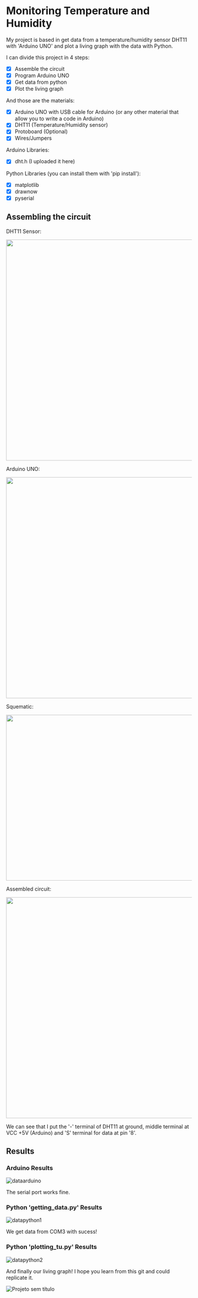 # Monitoring Temperature and Humidity

My project is based in get data from a temperature/humidity  sensor DHT11 with 'Arduino UNO' and plot a living graph with the data with Python.

I can divide this project in 4 steps:

 - [x] Assemble the circuit
 - [x] Program Arduino UNO
 - [x] Get data from python
 - [x] Plot the living graph

And those are the materials:

 - [x] Arduino UNO with USB cable for Arduino (or any other material that allow you to write a code in Arduino)
 - [x] DHT11 (Temperature/Humidity sensor)
 - [x] Protoboard (Optional)
 - [x] Wires/Jumpers

Arduino Libraries:

 - [x] dht.h (I uploaded it here)

Python Libraries (you can install them with 'pip install'):

 - [x] matplotlib
 - [x] drawnow
 - [x] pyserial
 
## Assembling the circuit

DHT11 Sensor:

<img src="https://user-images.githubusercontent.com/69547580/116623279-64c8ed00-a91c-11eb-8b35-ca221810669f.jpg" width="600" height="600">

Arduino UNO:

<img src="https://user-images.githubusercontent.com/69547580/116623277-64305680-a91c-11eb-89d9-973fbdeeacd7.jpg" width="600" height="600">

Squematic:

<img src="https://user-images.githubusercontent.com/69547580/116623645-f0427e00-a91c-11eb-9579-1b6a2539f217.jpg" width="825" height="450">

Assembled circuit:

<img src="https://user-images.githubusercontent.com/69547580/116624159-d05f8a00-a91d-11eb-8bee-ee63a4899e72.jpg" width="750" height="600">

We can see that I put the '-' terminal of DHT11 at ground, middle terminal at VCC +5V (Arduino) and 'S' terminal for data at pin '8'.

## Results

### Arduino Results

![dataarduino](https://user-images.githubusercontent.com/69547580/116628913-8202b900-a926-11eb-88bb-d3059646a79c.jpg)

The serial port works fine.

### Python 'getting_data.py' Results

![datapython1](https://user-images.githubusercontent.com/69547580/116628996-aeb6d080-a926-11eb-8aa4-12227c23e472.jpg)

We get data from COM3 with sucess!

### Python 'plotting_tu.py' Results

![datapython2](https://user-images.githubusercontent.com/69547580/116629296-41f00600-a927-11eb-9d0c-8da9305ead20.jpg)

And finally our living graph! I hope you learn from this git and could replicate it.

![Projeto sem título](https://user-images.githubusercontent.com/69547580/116629934-b7100b00-a928-11eb-84f7-59b031ac043a.gif)









